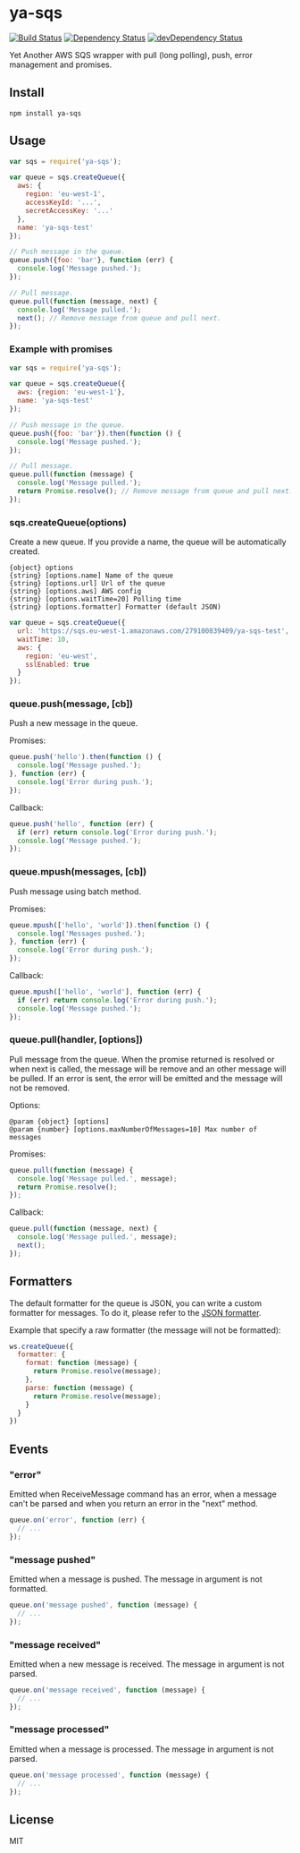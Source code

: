 # ya-sqs
[![Build Status](https://travis-ci.org/neoziro/ya-sqs.svg?branch=master)](https://travis-ci.org/neoziro/ya-sqs)
[![Dependency Status](https://david-dm.org/neoziro/ya-sqs.svg?theme=shields.io)](https://david-dm.org/neoziro/ya-sqs)
[![devDependency Status](https://david-dm.org/neoziro/ya-sqs/dev-status.svg?theme=shields.io)](https://david-dm.org/neoziro/ya-sqs#info=devDependencies)

Yet Another AWS SQS wrapper with pull (long polling), push, error management and promises.

## Install

```
npm install ya-sqs
```

## Usage

```js
var sqs = require('ya-sqs');

var queue = sqs.createQueue({
  aws: {
    region: 'eu-west-1',
    accessKeyId: '...',
    secretAccessKey: '...'
  },
  name: 'ya-sqs-test'
});

// Push message in the queue.
queue.push({foo: 'bar'}, function (err) {
  console.log('Message pushed.');
});

// Pull message.
queue.pull(function (message, next) {
  console.log('Message pulled.');
  next(); // Remove message from queue and pull next.
});
```

### Example with promises

```js
var sqs = require('ya-sqs');

var queue = sqs.createQueue({
  aws: {region: 'eu-west-1'},
  name: 'ya-sqs-test'
});

// Push message in the queue.
queue.push({foo: 'bar'}).then(function () {
  console.log('Message pushed.');
});

// Pull message.
queue.pull(function (message) {
  console.log('Message pulled.');
  return Promise.resolve(); // Remove message from queue and pull next.
});
```

### sqs.createQueue(options)

Create a new queue. If you provide a name, the queue will be automatically created.

```
{object} options
{string} [options.name] Name of the queue
{string} [options.url] Url of the queue
{string} [options.aws] AWS config
{string} [options.waitTime=20] Polling time
{string} [options.formatter] Formatter (default JSON)
```

```js
var queue = sqs.createQueue({
  url: 'https://sqs.eu-west-1.amazonaws.com/279100839409/ya-sqs-test',
  waitTime: 10,
  aws: {
    region: 'eu-west',
    sslEnabled: true
  }
});
```

### queue.push(message, [cb])

Push a new message in the queue.

Promises:

```js
queue.push('hello').then(function () {
  console.log('Message pushed.');
}, function (err) {
  console.log('Error during push.');
});
```

Callback:

```js
queue.push('hello', function (err) {
  if (err) return console.log('Error during push.');
  console.log('Message pushed.');
});
```

### queue.mpush(messages, [cb])

Push message using batch method.

Promises:

```js
queue.mpush(['hello', 'world']).then(function () {
  console.log('Messages pushed.');
}, function (err) {
  console.log('Error during push.');
});
```

Callback:

```js
queue.mpush(['hello', 'world'], function (err) {
  if (err) return console.log('Error during push.');
  console.log('Message pushed.');
});
```

### queue.pull(handler, [options])

Pull message from the queue. When the promise returned is resolved or when next is called, the message will be remove and an other message will be pulled. If an error is sent, the error will be emitted and the message will not be removed.

Options:

```
@param {object} [options]
@param {number} [options.maxNumberOfMessages=10] Max number of messages
```

Promises:

```js
queue.pull(function (message) {
  console.log('Message pulled.', message);
  return Promise.resolve();
});
```

Callback:

```js
queue.pull(function (message, next) {
  console.log('Message pulled.', message);
  next();
});
```

## Formatters

The default formatter for the queue is JSON, you can write a custom formatter for messages. To do it, please refer to the [JSON formatter](https://github.com/neoziro/ya-sqs/blob/master/lib/json-formatter.js).

Example that specify a raw formatter (the message will not be formatted):

```js
ws.createQueue({
  formatter: {
    format: function (message) {
      return Promise.resolve(message);
    },
    parse: function (message) {
      return Promise.resolve(message);  
    }
  }
})
```

## Events

### "error"

Emitted when ReceiveMessage command has an error, when a message can't be parsed and when you return an error in the "next" method.

```js
queue.on('error', function (err) {
  // ...
});
```

### "message pushed"

Emitted when a message is pushed. The message in argument is not formatted.

```js
queue.on('message pushed', function (message) {
  // ...
});
```

### "message received"

Emitted when a new message is received. The message in argument is not parsed.

```js
queue.on('message received', function (message) {
  // ...
});
```

### "message processed"

Emitted when a message is processed. The message in argument is not parsed.

```js
queue.on('message processed', function (message) {
  // ...
});
```


## License

MIT
